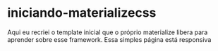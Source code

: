 # iniciando-materializecss
Aqui eu recriei o template inicial que o próprio materialize libera para aprender sobre esse framework. Essa simples página está responsiva
